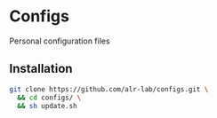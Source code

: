 # Configs

Personal configuration files

## Installation

```sh
git clone https://github.com/alr-lab/configs.git \
  && cd configs/ \
  && sh update.sh
```
